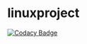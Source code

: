 # linuxproject

[![Codacy Badge](https://api.codacy.com/project/badge/Grade/0b804cf439af4b7bb9b8e60ef67ef920)](https://app.codacy.com/manual/99002551/linuxproject?utm_source=github.com&utm_medium=referral&utm_content=99002551/linuxproject&utm_campaign=Badge_Grade_Settings)